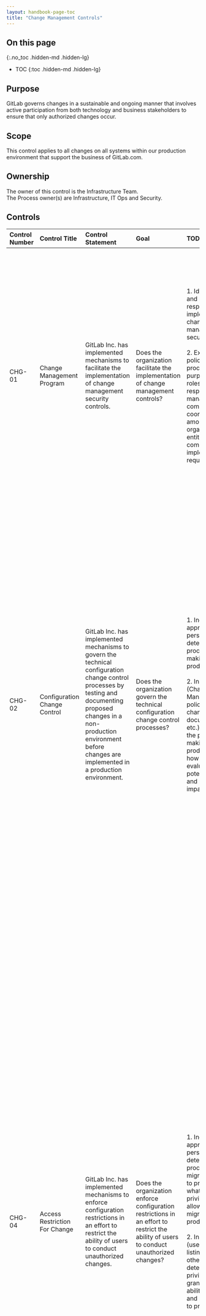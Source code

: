 ```yaml
---
layout: handbook-page-toc
title: "Change Management Controls"
---
```


## On this page
{:.no_toc .hidden-md .hidden-lg}

- TOC
{:toc .hidden-md .hidden-lg}

## Purpose
GitLab governs changes in a sustainable and ongoing manner that involves active participation from both technology and business stakeholders to ensure that only authorized changes occur.

## Scope
This control applies to all changes on all systems within our production environment that support the business of GitLab.com.

## Ownership
The owner of this control is the Infrastructure Team. <br>
The Process owner(s) are Infrastructure, IT Ops and Security.

## Controls

| Control Number | Control Title | Control Statement | Goal | TOD | TOE | 
|:---------|:-------------|:------|:-----|:-----|:-----|
| CHG-01 | Change Management Program | GitLab Inc. has implemented mechanisms to facilitate the implementation of change management security controls. | Does the organization facilitate the implementation of change management controls? | 1. Identify policies and procedures responsible for the implementation of change management security controls. <br> <br> 2. Examine policies and procedures for: purpose; scope; roles and responsibilities; management commitment; coordination among organizational entities; compliance; and implementation requirements. | 1. Examine change control policies, procedures and user-access security controls to ensure coverage and appropriate configuration of applicable change management processes. <br> <br> 2. Inspect a sample of controlled documents to evidence they are reviewed and approved in accordance to TOD. <br> <br> 3. Pull a population of change control records. <br> <br> 4. Inspect a sample of controlled documents to evidence that change management mechanisms exist to identify and document in accordance to TOD. | 
| CHG-02 | Configuration Change Control | GitLab Inc. has implemented mechanisms to govern the technical configuration change control processes by testing and documenting proposed changes in a non-production environment before changes are implemented in a production environment. | Does the organization govern the technical configuration change control processes? | 1. Inquire of appropriate personnel to determine the process for making changes to production. <br> <br> 2. Inspect the (Change Management policy, sample change documentation, etc.) to determine the process for making changes to production and how the change is evaluated for potential security and business impacts. | 1. Obtain and inspect a system generated listing of all changes (commits) to the system during the period under review. <br> <br> 2. Select an annualized sample of changes that occurred during the period to determine if they were tested and approved in line with the change management policy by all relevant business and IT stakeholders. <br> <br> 3. Obtain and inspect documentation (i.e merge requests/issues) that each sampled change was tested in line with the Change Management policy by all relevant business and IT stakeholders. <br> <br> 4. Obtain and inspect documentation (i.e merge requests/issues) that each sampled change was approved in line with the Change Management policy by all relevant business and IT stakeholders. <br> <br> 5. Obtain and inspect documentation that each sampled change that was migrated to production was the same change that was approved for migration. | 
| CHG-04 | Access Restriction For Change | GitLab Inc. has implemented mechanisms to enforce configuration restrictions in an effort to restrict the ability of users to conduct unauthorized changes. | Does the organization enforce configuration restrictions in an effort to restrict the ability of users to conduct unauthorized changes? | 1. Inquire of appropriate personnel to determine the process for migrating changes to production and what privileges/roles allow a user to migrate to production. <br> <br> 2. Inspect (user/role/privilege listing, user guide, other evidence) to determine which privileges/roles grant the user the ability to migrate and make changes to production. | 1. Obtain and inspect a listing of all accounts (user/system/service) for the system and their associated roles/privileges. Filter the listing for those roles/privileges with the ability to migrate and to make changes to production. <br> <br> 2. Obtain and inspect a listing of all current team members and their associated job title/roles. <br> <br> 3. Obtain and inspect a listing of all new hired team members during the period under audit. <br> <br> 4. Obtain and inspect a listing of all terminated team members. <br> <br> 5. For 100% of the accounts with the ability to migrate and make changes to production, determine the owner and their role/job title/account purpose. <br> <br> 6. For 100% of the accounts with the ability to migrate and make changes to production, determine if the account is owned by a terminated user. <br> <br> 7. For 100% of the accounts with the ability to migrate and make changes to production, determine if the account is owned by a user provisioned the access during the period under audit. If so, obtain evidence that the user was approved for the access prior to granting the access. <br> <br> 8. For 100% of the accounts with the ability to migrate and make changes to production, determine whether the account is owned by a non-developer. <br> <br> 9. For 100% of the accounts with the ability to migrate and make changes to production, determine whether the account is owned by an appropriate IT personnel. | 
| CHG-06 | Security Functionality Verification | GitLab Inc. has implemented mechanisms to verify the functionality of security controls when anomalies are discovered. | Does the organization verify the functionality of security controls when anomalies are discovered? | 1. Identify policies and procedures that verify the functionality of security controls when anomalies are discovered. <br> <br> 2. Interview key organizational personnel within GitLab to discuss high level workflows that support the discovery of anomalies. | 1. Identify detection and monitoring procedures or standards used to assist with the identification of anomalies. <br> <br> 2. Examine change detection mechanisms including but not limited to: system startup, restart, shutdown, and abort. <br> <br> 3. Examine notification mechanisms including electronic alerts to system administrators, messages to local computer consoles, and/or hardware indications such as lights. | 
|CHG-07 | Project Audit Events Review | Audit events are reviewed quarterly to ensure no inappropriate changes to key change management Segregation Of Duties (SOD) settings. | Have sensitive change management settings been changed during the quarter? | 1. Inspect MR approval settings and protected branch settings for each in-scope GitLab project. 2. If MR approval settings and protected branch settings are appropriately configured per the change management policy, obtain the audit events for the period, to observe if either settings have been modified during the period. | 1. For each audit event where settings were modified, obtain the related change management issue to ensure this change was authorized and appropriate.|



* *Test of Design* - (TOD) – verifies that a control is designed appropriately and that it will prevent or detect a particular risk.
* *Test of Operating Effectiveness* - (TOE) - used for verifying that the control is in place and it operates as it was designed.

### Policy Reference
* [Security Change Management](/handbook/security/change-management-policy.html)
* [Infrastructure Change Management](/handbook/engineering/infrastructure/change-management/)
* [Business Technology Change Management Workflow](/handbook/business-technology/change-management/)
